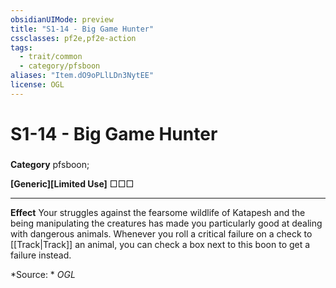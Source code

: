 ```yaml
---
obsidianUIMode: preview
title: "S1-14 - Big Game Hunter"
cssclasses: pf2e,pf2e-action
tags:
  - trait/common
  - category/pfsboon
aliases: "Item.dO9oPLlLDn3NytEE"
license: OGL
---
```

# S1-14 - Big Game Hunter

### 

**Category** pfsboon; 




**\[Generic\]\[Limited Use\]** □□□

* * *

**Effect** Your struggles against the fearsome wildlife of Katapesh and the being manipulating the creatures has made you particularly good at dealing with dangerous animals. Whenever you roll a critical failure on a check to [[Track|Track]] an animal, you can check a box next to this boon to get a failure instead.

*Source: *
*OGL*